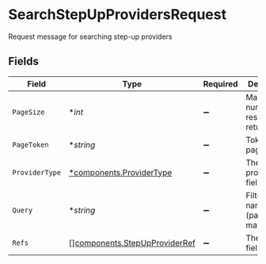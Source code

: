 # SearchStepUpProvidersRequest

Request message for searching step-up providers


## Fields

| Field                                                                          | Type                                                                           | Required                                                                       | Description                                                                    |
| ------------------------------------------------------------------------------ | ------------------------------------------------------------------------------ | ------------------------------------------------------------------------------ | ------------------------------------------------------------------------------ |
| `PageSize`                                                                     | **int*                                                                         | :heavy_minus_sign:                                                             | Maximum number of results to return                                            |
| `PageToken`                                                                    | **string*                                                                      | :heavy_minus_sign:                                                             | Token for pagination                                                           |
| `ProviderType`                                                                 | [*components.ProviderType](../../models/components/providertype.md)            | :heavy_minus_sign:                                                             | The providerType field.                                                        |
| `Query`                                                                        | **string*                                                                      | :heavy_minus_sign:                                                             | Filter by name (partial match)                                                 |
| `Refs`                                                                         | [][components.StepUpProviderRef](../../models/components/stepupproviderref.md) | :heavy_minus_sign:                                                             | The refs field.                                                                |